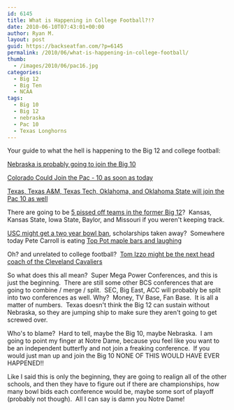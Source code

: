 ```yaml
---
id: 6145
title: What is Happening in College Football?!?
date: 2010-06-10T07:43:01+00:00
author: Ryan M.
layout: post
guid: https://backseatfan.com/?p=6145
permalink: /2010/06/what-is-happening-in-college-football/
thumb:
  - /images/2010/06/pac16.jpg
categories:
  - Big 12
  - Big Ten
  - NCAA
tags:
  - Big 10
  - Big 12
  - nebraska
  - Pac 10
  - Texas Longhorns
---
```


<div class="entry">
  <p>
    Your guide to what the hell is happening to the Big 12 and college football:
  </p>

  <p>
    <a href="https://sports.espn.go.com/ncaa/news/story?id=5268408">Nebraska is probably going to join the Big 10</a>
  </p>

  <p>
    <a href="https://www.sportingnews.com/college-football/article/2010-06-10/colorado-set-announce-move-pac-10">Colorado Could Join the Pac - 10 as soon as today</a>
  </p>

  <p>
    <a href="https://texas.rivals.com/content.asp?CID=1092612">Texas, Texas A&M, Texas Tech, Oklahoma, and Oklahoma State will join the Pac 10 as well</a>
  </p>

  <p>
    There are going to be <a href="https://cjonline.com/sports/football/2010-06-05/big_12_best_option_for_ku_ksu">5 pissed off teams in the former Big 12</a>?  Kansas, Kansas State, Iowa State, Baylor, and Missouri if you weren't keeping track.
  </p>

  <p>
    <a href="https://www.latimes.com/sports/la-sp-usc-20100610,0,7548894.story">USC might get a two year bowl ban</a>, scholarships taken away?  Somewhere today Pete Carroll is eating <a href="https://backseatfan.com/index.php/2010/06/golden-tate-loves-irresistible-maple-bars/">Top Pot maple bars and laughing</a>
  </p>

  <p>
    Oh? and unrelated to college football?  <a href="https://content.usatoday.com/communities/gameon/post/2010/06/tom-izzo-meets-with-players-but-no-decision-made-by-coach-or-players/1">Tom Izzo might be the next head coach of the Cleveland Cavaliers</a>
  </p>

  <p>
    So what does this all mean?  Super Mega Power Conferences, and this is just the beginning.  There are still some other BCS conferences that are going to combine / merge / split.  SEC, Big East, ACC will probably be split into two conferences as well. Why?  Money, TV Base, Fan Base.  It is all a matter of numbers.  Texas doesn't think the Big 12 can sustain without Nebraska, so they are jumping ship to make sure they aren't going to get screwed over.
  </p>

  <p>
    Who's to blame?  Hard to tell, maybe the Big 10, maybe Nebraska.  I am going to point my finger at Notre Dame, because you feel like you want to be an independent butterfly and not join a freaking conference.  If you would just man up and join the Big 10 NONE OF THIS WOULD HAVE EVER HAPPENED!!
  </p>

  <p>
    Like I said this is only the beginning, they are going to realign all of the other schools, and then they have to figure out if there are championships, how many bowl bids each conference would be, maybe some sort of playoff (probably not though).  All I can say is damn you Notre Dame!
  </p>
</div>
